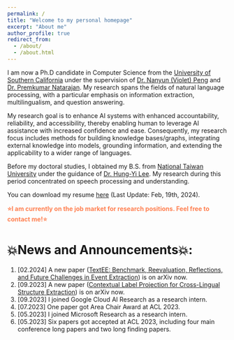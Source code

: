 ```yaml
---
permalink: /
title: "Welcome to my personal homepage"
excerpt: "About me"
author_profile: true
redirect_from: 
  - /about/
  - /about.html
---
```


<p align="left">
  I am now a Ph.D candidate in Computer Science from the <a href="https://www.cs.usc.edu/">University of Southern California</a> under the supervision of <a href="https://vnpeng.net/">Dr. Nanyun (Violet) Peng</a> and <a href="https://viterbi.usc.edu/directory/faculty/Natarajan/Premkumar">Dr. Premkumar Natarajan</a>. My research spans the fields of natural language processing, with a particular emphasis on information extraction, multilingualism, and question answering. 
</p>  

<p align="left">
  My research goal is to enhance AI systems with enhanced accountability, reliability, and accessibility, thereby enabling human to leverage AI assistance with increased confidence and ease. Consequently, my research focus includes methods for building knowledge bases/graphs, integrating external knowledge into models, grounding information, and extending the applicability to a wider range of languages.
</p>

<p align="left">
  Before my doctoral studies, I obtained my B.S. from <a href="https://eecs.ntu.edu.tw/?locale=en">National Taiwan University</a> under the guidance of <a href="https://speech.ee.ntu.edu.tw/~hylee">Dr. Hung-Yi Lee</a>. My research during this period concentrated on speech processing and understanding. 
</p>

You can download my resume [here](../files/Resume_ihunghsu_202402.pdf) (Last Update: Feb, 19th, 2024).

<p align="left" style='color:coral'>
  <b> ⭐I am currently on the job market for research positions. Feel free to contact me!⭐</b>
</p>

💥News and Announcements💥:
======
1. <span>[02.2024] </span> A new paper ([TextEE: Benchmark, Reevaluation, Reflections, and Future Challenges in Event Extraction](https://arxiv.org/abs/2311.09562)) is on arXiv now.
1. <span>[09.2023] </span> A new paper ([Contextual Label Projection for Cross-Lingual Structure Extraction](https://arxiv.org/abs/2309.08943)) is on arXiv now.
1. <span>[09.2023] </span> I joined Google Cloud AI Research as a research intern.
1. <span>[07.2023] </span> One paper got Area Chair Award at ACL 2023.
1. <span>[05.2023] </span> I joined Microsoft Research as a research intern.
1. <span>[05.2023] </span> Six papers got accepted at ACL 2023, including four main conference long papers and two long finding papers.